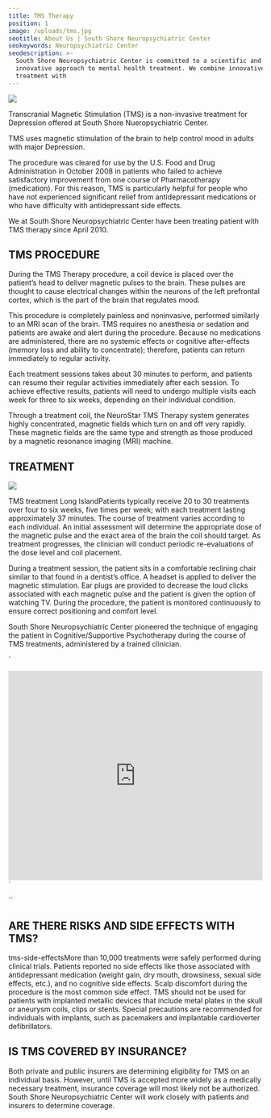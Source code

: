 ```yaml
---
title: TMS Therapy
position: 1
image: /uploads/tms.jpg
seotitle: About Us | South Shore Neuropsychiatric Center
seokeywords: Neuropsychiatric Center
seodescription: >-
  South Shore Neuropsychiatric Center is committed to a scientific and
  innovative approach to mental health treatment. We combine innovative TMS
  treatment with
---
```

![](/uploads/tms.jpg)

Transcranial Magnetic Stimulation (TMS) is a non-invasive treatment for Depression offered at South Shore Nueropsychiatric Center.

TMS uses magnetic stimulation of the brain to help control mood in adults with major Depression.

The procedure was cleared for use by the U.S. Food and Drug Administration in October 2008 in patients who failed to achieve satisfactory improvement from one course of Pharmacotherapy (medication). For this reason, TMS is particularly helpful for people who have not experienced significant relief from antidepressant medications or who have difficulty with antidepressant side effects.

We at South Shore Neuropsychiatric Center have been treating patient with TMS therapy since April 2010.



## TMS PROCEDURE

During the TMS Therapy procedure, a coil device is placed over the patient’s head to deliver magnetic pulses to the brain. These pulses are thought to cause electrical changes within the neurons of the left prefrontal cortex, which is the part of the brain that regulates mood.

This procedure is completely painless and noninvasive, performed similarly to an MRI scan of the brain. TMS requires no anesthesia or sedation and patients are awake and alert during the procedure. Because no medications are administered, there are no systemic effects or cognitive after-effects (memory loss and ability to concentrate); therefore, patients can return immediately to regular activity.

Each treatment sessions takes about 30 minutes to perform, and patients can resume their regular activities immediately after each session. To achieve effective results, patients will need to undergo multiple visits each week for three to six weeks, depending on their individual condition.

Through a treatment coil, the NeuroStar TMS Therapy system generates highly concentrated, magnetic fields which turn on and off very rapidly. These magnetic fields are the same type and strength as those produced by a magnetic resonance imaging (MRI) machine.



## TREATMENT

![](/uploads/innovative-depression-treatment-tms.jpg)

TMS treatment Long IslandPatients typically receive 20 to 30 treatments over four to six weeks, five times per week; with each treatment lasting approximately 37 minutes. The course of treatment varies according to each individual. An initial assessment will determine the appropriate dose of the magnetic pulse and the exact area of the brain the coil should target. As treatment progresses, the clinician will conduct periodic re-evaluations of the dose level and coil placement.

During a treatment session, the patient sits in a comfortable reclining chair similar to that found in a dentist’s office. A headset is applied to deliver the magnetic stimulation. Ear plugs are provided to decrease the loud clicks associated with each magnetic pulse and the patient is given the option of watching TV. During the procedure, the patient is monitored continuously to ensure correct positioning and comfort level.

South Shore Neuropsychiatric Center pioneered the technique of engaging the patient in Cognitive/Supportive Psychotherapy during the course of TMS treatments, administered by a trained clinician.

`<iframe width="100%" height="415" src="https://www.youtube.com/embed/Izin3jTKNik" frameborder="0" allow="accelerometer; autoplay; encrypted-media; gyroscope; picture-in-picture" allowfullscreen></iframe>`

``

## ARE THERE RISKS AND SIDE EFFECTS WITH TMS?

tms-side-effectsMore than 10,000 treatments were safely performed during clinical trials. Patients reported no side effects like those associated with antidepressant medication (weight gain, dry mouth, drowsiness, sexual side effects, etc.), and no cognitive side effects. Scalp discomfort during the procedure is the most common side effect. TMS should not be used for patients with implanted metallic devices that include metal plates in the skull or aneurysm coils, clips or stents. Special precautions are recommended for individuals with implants, such as pacemakers and implantable cardioverter defibrillators.



## IS TMS COVERED BY INSURANCE?

Both private and public insurers are determining eligibility for TMS on an individual basis. However, until TMS is accepted more widely as a medically necessary treatment, insurance coverage will most likely not be authorized. South Shore Neuropsychiatric Center will work closely with patients and insurers to determine coverage.
